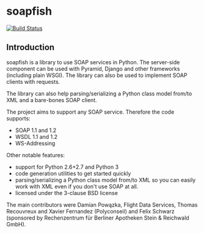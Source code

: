soapfish
===========

[![Build Status](https://travis-ci.org/FelixSchwarz/soapfish.png?branch=master)](https://travis-ci.org/FelixSchwarz/soapfish)


Introduction
------------

soapfish is a library to use SOAP services in Python. The server-side component
can be used with Pyramid, Django and other frameworks (including plain WSGI).
The library can also be used to implement SOAP clients with requests.

The library can also help parsing/serializing a Python class model from/to XML
and a bare-bones SOAP client.

The project aims to support any SOAP service. Therefore the code supports:

- SOAP 1.1 and 1.2
- WSDL 1.1 and 1.2
- WS-Addressing


Other notable features:

- support for Python 2.6+2.7 and Python 3
- code generation utilities to get started quickly
- parsing/serializing a Python class model from/to XML so you can easily work
  with XML even if you don't use SOAP at all.
- licensed under the 3-clause BSD license


The main contributors were Damian Powązka, Flight Data Services,
Thomas Recouvreux and Xavier Fernandez (Polyconseil) and
Felix Schwarz (sponsored by Rechenzentrum für Berliner Apotheken Stein & Reichwald GmbH).

